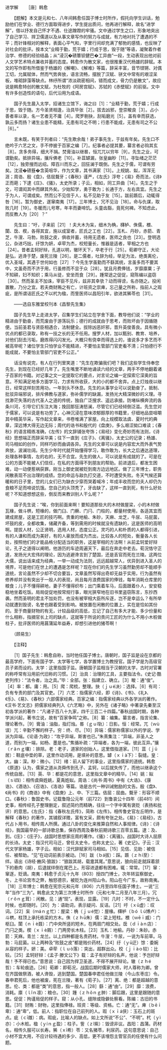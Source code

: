 进学解
　　［唐］韩愈　

　　【题解】本文是元和七、八年间韩愈任国子博士时所作，假托向学生训话，勉励他们在学业、德行方面取得进步，学生提出质问，他再进行解释，故名“进学解”，借以抒发自己怀才不遇、仕途蹭蹬的牢骚。文中通过学生之口，形象地突出了自己学习、捍卫儒道以及从事文章写作的努力与成就，有力地衬托了遭遇的不平；而针锋相对的解释，表面心平气和，字里行间却充满了郁勃的感情，也反映了对社会的批评。按本文“业精于勤，荒于嬉；行成于思，毁于随”等语，凝聚着作者治学、修德的经验结晶；从“浸沉�碛簟钡健巴�工异曲”一段，生动表现出他对前人文学艺术特点兼收并蓄的态度。韩愈作为散文家，也很推重汉代杨雄的辞赋。本文的写作即有所借鉴于杨雄的《解嘲》、《解难》等篇，辞采丰富，音节铿锵、对偶工切，允属赋体，然而气势奔放，语言流畅，摆脱了汉赋、骈文中常有的艰涩呆板，堆砌辞藻等缺点。林纾所谓“浓淡疏密相间，错而成文，骨力仍是散文”，故应说是韩愈特创的散文赋，为杜牧的《阿房宫赋》、苏轼的《赤壁赋》的前驱。文中有许多创造性的语句，后代沿用为成语。　　

　　国子先生晨入太学，招诸生立馆下，诲之曰［1］：“业精于勤，荒于嬉；行成于思，毁于随。方今圣贤相逢，治具毕张［2］。拔去凶邪，登崇畯良［3］。占小善者率以录，名一艺者无不庸［4］。爬罗剔抉，刮垢磨光［5］。盖有幸而获选，孰云多而扬？诸生业患不能精，无患有司之不明；行患不能成，无患有司之不公［6］。”

　　言未既，有笑于列者曰：“先生欺余哉！弟子事先生，于兹有年矣。先生口不绝吟于六艺之文，手不停披于百家之编［7］。纪事者必提其要，纂言者必钩其玄［8］。贪多务得，细大不捐。焚膏油以继晷，恒兀兀以穷年［9］。先生之业，可谓勤矣。抵排异端，攘斥佛老［10］。补苴罅漏，张皇幽眇［11］。寻坠绪之茫茫［12］，独旁搜而远绍。障百川而东之，回狂澜于既倒。先生之于儒，可谓有劳矣。沈浸�碛簦�含英咀华，作为文章，其书满家［13］。上规姚、姒，浑浑无涯；周诰、殷《盘》，佶屈聱牙；《春秋》谨严，《左氏》浮夸；《易》奇而法，《诗》正而葩；下逮《庄》、《骚》，太史所录；子云，相如，同工异曲［14］。先生之于文，可谓闳其中而肆其外矣。少始知学，勇于敢为；长通于方，左右具宜。先生之于为人，可谓成矣。然而公不见信于人，私不见助于友［15］。跋前踬后，动辄得咎［16］。暂为御史，遂窜南夷［17］。三年博士，冗不见治［18］。命与仇谋，取败几时［19］。冬暖而儿号寒，年丰而妻啼饥。头童齿豁，竟死何裨。不知虑此，而反教人为［20］？”

　　先生曰：“吁，子来前［21］！夫大木为杗，细木为桷，欂栌、侏儒，椳、闑、扂、楔，各得其宜，施以成室者，匠氏之工也［22］。玉札、丹砂，赤箭、青芝，牛溲、马勃，败鼓之皮，俱收并蓄，待用无遗者，医师之良也［23］。登明选公，杂进巧拙，纡馀为妍，卓荦为杰，校短量长，惟器是适者，宰相之方也［24］。昔者孟轲好辩，孔道以明，辙环天下，卒老于行［25］。荀卿守正，大论是弘，逃谗于楚，废死兰陵［26］。是二儒者，吐辞为经，举足为法，绝类离伦，优入圣域，其遇于世何如也［27］？今先生学虽勤而不繇其统，言虽多而不要其中，文虽奇而不济于用，行虽修而不显于众［28］。犹且月费俸钱，岁靡廪粟；子不知耕，妇不知织；乘马从徒，安坐而食［29］。踵常途之促促，窥陈编以盗窃［30］。然而圣主不加诛，宰臣不见斥，兹非其幸欤？动而得谤，名亦随之。投闲置散，乃分之宜。若夫商财贿之有亡，计班资之崇庳，忘己量之所称，指前人之瑕疵，是所谓诘匠氏之不以杙为楹，而訾医师以昌阳引年，欲进其豨苓也［31］。

　　——选自东雅堂校刊本《昌黎先生集》　　

　　国子先生早上走进太学，召集学生们站立在学舍下面，教导他们说：“学业的精进由于勤奋，而荒废由于游荡玩乐；德行的成就由于思考，而败坏由于因循随便。当前圣君与贤臣相遇合，法制健全。拔除凶恶奸邪，晋升英俊善良。具有微小优点的都已录取，称有一技之长的无不任用。搜罗人材，加以甄别、教育、培养，对他们刮去污垢，磨炼得闪闪发光。大概只有侥幸而得选上的，谁说多才多艺而不被高举呢？诸位学生只怕学业不能精进，不要怕主管部门官吏看不清；只怕德行不能成就，不要怕主管部门官吏不公正。”

　　话没有说完，有人在行列里笑道：“先生在欺骗我们吧？我们这些学生侍奉您先生，到现在已经好几年了。先生嘴里不断地诵读六经的文章，两手不停地翻着诸子百家的书籍。对记事之文一定提取它的要点，对言论之编一定探索它深奥的旨意。不知满足地多方面学习，力求有所收获，大的小的都不舍弃。点上灯烛夜以继日，经常这样刻苦用功，一年到头不休息。先生的从事学业可以说勤奋了。抵制、批驳异端邪说，排斥佛教与道家，弥补儒学的缺漏，发扬光大精深微妙的义理。寻找渺茫失落的古代圣人之道的传统，独自广泛搜求、遥远承接。防堵纵横奔流的各条川河，引导它们东注大海；挽回那狂涛怒澜，尽管它们已经倾倒泛滥。先生您对于儒家，可以说是有功劳了。心神沉浸在意味浓郁醇厚的书籍里，仔细地品尝咀嚼其中精英华采，写作起文章来，书卷堆满了家屋。向上规模取法虞、夏时代的典章，深远博大得无边无际；周代的诰书和殷代的《盘庚》，多么艰涩拗口难读；《春秋》的语言精练准确，《左传》的文辞铺张夸饰；《易经》变化奇妙而有法则，《诗经》思想端正而辞采华美；往下一直到《庄子》、《离骚》，太史公的记录；杨雄、司马相如的创作，同样巧妙而曲调各异。先生的文章可以说是内容宏大而外表气势奔放，波澜壮阔。先生少年时代就开始懂得学习，敢作敢为，长大之后通达道理，处理各种事情，左的右的，无不合宜。先生的做人，可以说是有成就的了。可是在公的方面不能被人们信任，在私的方面得不到朋友的帮助。前进退后，都发生困难，动一动便惹祸获罪。刚当上御史就被贬到南方边远地区。做了三年博士，职务闲散表现不出治理的成绩。您的命运与敌仇打交道，不时遭受失败。冬天气候还算暖和的日子里，您的儿女们已为缺衣少穿而哭着喊冷；年成丰收而您的夫人却仍为食粮不足而啼说饥饿。您自己的头顶秃了，牙齿缺了，这样一直到死，有什么好处呢？不知道想想这些，倒反而来教训别人干么呢？”

　　国子先生说：“唉，你到前面来啊！要知道那些大的木材做屋梁，小的木材做瓦椽，做斗栱，短椽的，做门臼、门橛、门闩、门柱的，都量材使用，各适其宜而建成房屋，这是工匠的技巧啊。贵重的地榆、朱砂，天麻、龙芝，牛尿、马屁菌，坏鼓的皮，全都收集，储藏齐备，等到需用的时候就没有遗缺的，这是医师的高明啊。提拔人材，公正贤明，选用人材，态度公正。灵巧的人和朴质的人都得引进，有的人谦和而成为美好，有的人豪放而成为杰出，比较各人的短处，衡量各人长处，按照他们的才能品格分配适当的职务，这是宰相的方法啊！从前孟轲爱好辩论，孔子之道得以阐明，他游历的车迹周遍天下，最后在奔走中老去。荀況恪守正道，发扬光大宏伟的理论，因为逃避谗言到了楚国，还是丢官而死在兰陵。这两位大儒，说出话来成为经典，一举一动成为法则，远远超越常人，优异到进入圣人的境界，可是他们在世上的遭遇是怎样呢？现在你们的先生学习虽然勤劳却不能顺手道统，言论虽然不少却不切合要旨，文章虽然写得出奇却无益于实用，行为虽然有修养却并没有突出于一般人的表现，尚且每月浪费国家的俸钱，每年消耗仓库里的粮食；儿子不懂得耕地，妻子不懂得织布；出门乘着车马，后面跟着仆人，安安稳稳地坐着吃饭。局局促促地按常规行事，眼光狭窄地在旧书里盗窃陈言，东抄西袭。然而圣明的君主不加处罚，也没有被宰相大臣所斥逐，岂不是幸运么？有所举动就遭到毁谤，名誉也跟着受到影响。被放置在闲散的位置上，实在是恰如其份的。至于商量财物的有无，计较品级的高低，忘记了自己有多大才能、多少份量和什么相称，指摘官长上司的缺点，这就等于所说的责问工匠的为什么不用小木桩做柱子，批评医师的用菖蒲延年益寿，却想引进他的猪苓啊！

　　（顾易生）　 

　　【注释】

　　［1］国子先生：韩愈自称，当时他任国子博士。唐朝时，国子监是设在京都的最高学府，下面有国子学、太学等七学，各学置博士为教授官。国子学是为高级官员子弟而设的。太学：这里指国子监。唐朝国子监相当于汉朝的太学，古时对官署的称呼常有沿用前代旧称的习惯。［2］治具：治理的工具，主要指法令。《史记·酷吏列传》：“法令者，治之具。”毕：全部。张：指建立、确立。［3］畯：通“俊”。［4］率：都。庸：用。［5］爬：爬梳，整理。抉（ｊｕé决）：选择。［6］有司：负有专责的部门及其官吏。［7］六艺：指儒家六经，即《诗》、《书》、《礼》、《乐》、《易》、《春秋》六部儒家经典。百家之编：指儒家经典以外各学派的著作。《汉书·艺文志》把儒家经典列入《六艺略》中，另外在《诸子略》中著录先秦至汉初各学派的著作：“凡诸子百八十九家，四千三百二十四篇。”春秋战国时期，各种学派兴起，著书立说，故有“百家争鸣”之称。［8］纂：编集。纂言者，指言论集、理论著作。［9］膏油：油脂，指灯烛。晷（ｇｕǐ轨）：日影。恒：经常。兀（ｗù误）兀：辛勤不懈的样子。穷：终、尽。［10］异端：儒家称儒家以外的学说、学派为异端。《论语·为政》：“攻乎异端，斯害也已。”朱熹集注：“异端，非圣人之道，而别为一端，如杨、墨是也。”焦循补疏：“异端者，各为一端，彼此互异。”攘（ｒǎｎｇ壤）：排除。老：老子，道家的创始人，这里借指道家。［11］苴（ｊū居）：鞋底中垫的草，这里作动词用，是填补的意思。罅（ｘｉà下）：裂缝。皇：大。幽：深。眇：微小。［12］绪：前人留下的事业，这里指儒家的道统。韩愈《原道》认为，儒家之道从尧舜传到孔子、孟轲，以后就失传了，而他以继承这个传统自居。［13］英、华：都是花的意思，这里指文章中的精华。［14］姚：姒（ｓì四）：相传虞舜姓姚，夏禹姓姒。周诰：《尚书·周书》中有《大诰》、《康诰》、《酒诰》、《召诰》、《洛诰》等篇。诰是古代一种训诫勉励的文告。殷《盘》、《尚书》的《商诰》中有《盘庚》上、中、下三篇。佶屈：屈曲。聱牙：形容不顺口。《春秋》：鲁国史书，记载鲁隐公元年（前722）到鲁哀公十四年（前481）间史事，相传经孔子整理删定，叙述简约而精确，往往一个字中寓有褒贬（表扬和批评）的意思。《左氏》：指《春秋左氏传》，简称《左传》。相传鲁史官左丘明作，是解释《春秋》的著作，其铺叙详赡，富有文采，颇有夸张之处。《易》：《易经》，古代占卜用书，相传周人所撰。通过八卦的变化来推算自然和人事规律。《诗》：《诗经》，我国最早的一部诗歌总集，保存西周及春秋前期诗歌三百零五篇。逮：及、到。《庄》：《庄子》，战国时思想家庄周的著作。《骚》：《离骚》。战国时大诗人屈原的长诗。太史：指汉代司马迁，曾任太史令，也称太史公，著《史记》。子云：汉代文学家杨雄，字子云。相如：汉代辞赋家司马相如。［15］见信、见助：被信任、被帮助。“见”在动词前表示被动。［16］跋（ｂá拔）：踩。踬（ｚｈì至）：绊。语出《诗经·豳风·狼跋》：“狼跋其胡，载疐其尾。”意思说，狼向前走就踩着颔下的悬肉（胡），后退就绊倒在尾巴上。形容进退都有困难。辄：常常。［17］窜：窜逐，贬谪。南夷：韩愈于贞元十九年（803）授四门博士，次年转监察御史，冬，上书论宫市之弊，触怒德宗，被贬为连州阳山令。阳山在今广东，故称南夷。［18］三年博士：韩愈在宪宗元和元年（806）六月至四年任国子博士。一说“三年”当作“三为”。韩愈此文为第三次博士时所作（元和七年二月至八年三月）。冗（ｒǒｎｇ茸）：闲散。见：通“现”。表现，显露。［19］几时：不时，不一定什么时候，也即随时。［20］为：语助词，表示疑问、反诘。［21］吁（ｘū虚）：叹词。［22］杗（ｍáｎｇ忙）：屋梁：桷（ｊｕé觉）：屋椽。欂栌（ｂó ｌú博卢）：斗栱，柱顶上承托栋梁的方木。侏（ｚｈū朱）儒：梁上短柱。椳（ｗēｉ威）：门枢臼。闑（ｎｉè聂）：门中央所竖的短木，在两扇门相交处。扂（ｄｉàｎ店）：门闩之类。楔（ｘｉè屑）：门两旁长木柱。［23］玉札：地榆。丹砂：朱砂。赤箭：天麻。青兰：龙兰。以上四种都是名贵药材。牛溲：牛尿，一说为车前草。马勃：马屁菌。以上两种及“败鼓之皮”都是贱价药材。［24］纡（ｙū迂）馀：委婉从容的样子。妍：美。卓荦（ｌｕò落）：突出，超群出众。校（ｊｉàｏ较）：比较。［25］孟轲好辩：《孟子·滕文公下》载：孟子有好辩的名声，他说：予岂好辩哉！予不得已也。”意思说：自己因为捍卫圣道，不得不展开辩论。辙（ｚｈé哲）：车轮痕迹。［26］荀卿：即荀况，战国后期时儒家大师，时人尊称为卿。曾在齐国做祭酒，被人谗毁，逃到楚国。楚国春申君任他做兰陵（今山东枣庄）令。春申君死后，他也被废，死在兰陵，著有《荀子》。［27］离、绝：都是超越的意思。伦、类：都是“类”的意思，指一般人。［28］繇：通“由”。［29］靡：浪费，消耗。廪（ｌǐｎ凛）：粮仓。［30］踵（ｚｈǒｎｇ肿）：脚后跟，这里是跟随的意思。促促：拘谨局促的样子。窥：从小孔、缝隙或隐僻处察看。陈编：古旧的书籍。［31］财贿：财物，这里指俸禄。班资：等级、资格。亡：通“无”。庳（ｂēｉ卑）：通“卑”，低。前人：指职位在自己前列的人。瑕（ｘｉá侠）：玉石上的斑点。疵（ｃī雌）：病。瑕疵，比喻人的缺点。如上文所说“不公”、“不明”。杙（ｙì亦）：小木桩。楹（ｙíｎｇ盈）：柱子。訾（ｚǐ紫）：毁谤非议。昌阳：昌蒲。药材名，相传久服可以长寿。豨（ｘī希）苓：又名猪苓，利尿药。这句意思说：自己小材不宜大用，不应计较待遇的多少、高低，更不该埋怨主管官员的任使有什么问题。 


